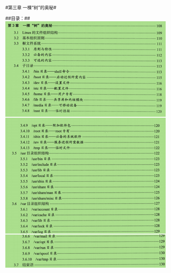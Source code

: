 #第三章 一棵“树”的奥秘#

##目录：##
<img src="images/3A.jpg" />
<img src="images/3B.jpg" />
<img src="images/3C.jpg" />

